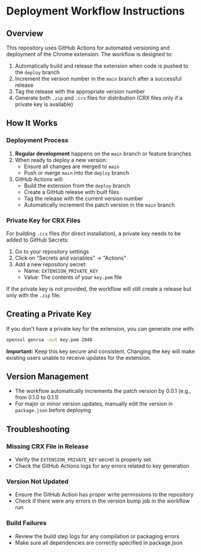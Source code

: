 # Deployment Workflow Instructions

## Overview

This repository uses GitHub Actions for automated versioning and deployment of the Chrome extension. The workflow is designed to:

1. Automatically build and release the extension when code is pushed to the `deploy` branch
2. Increment the version number in the `main` branch after a successful release
3. Tag the release with the appropriate version number
4. Generate both `.zip` and `.crx` files for distribution (CRX files only if a private key is available)

## How It Works

### Deployment Process

1. **Regular development** happens on the `main` branch or feature branches
2. When ready to deploy a new version:
   - Ensure all changes are merged to `main`
   - Push or merge `main` into the `deploy` branch
3. GitHub Actions will:
   - Build the extension from the `deploy` branch
   - Create a GitHub release with built files
   - Tag the release with the current version number
   - Automatically increment the patch version in the `main` branch

### Private Key for CRX Files

For building `.crx` files (for direct installation), a private key needs to be added to GitHub Secrets:

1. Go to your repository settings
2. Click on "Secrets and variables" → "Actions"
3. Add a new repository secret:
   - Name: `EXTENSION_PRIVATE_KEY`
   - Value: The contents of your `key.pem` file

If the private key is not provided, the workflow will still create a release but only with the `.zip` file.

## Creating a Private Key

If you don't have a private key for the extension, you can generate one with:

```bash
openssl genrsa -out key.pem 2048
```

**Important:** Keep this key secure and consistent. Changing the key will make existing users unable to receive updates for the extension.

## Version Management

- The workflow automatically increments the patch version by 0.0.1 (e.g., from 0.1.0 to 0.1.1)
- For major or minor version updates, manually edit the version in `package.json` before deploying

## Troubleshooting

### Missing CRX File in Release

- Verify the `EXTENSION_PRIVATE_KEY` secret is properly set
- Check the GitHub Actions logs for any errors related to key generation

### Version Not Updated

- Ensure the GitHub Action has proper write permissions to the repository
- Check if there were any errors in the version bump job in the workflow run

### Build Failures

- Review the build step logs for any compilation or packaging errors
- Make sure all dependencies are correctly specified in package.json